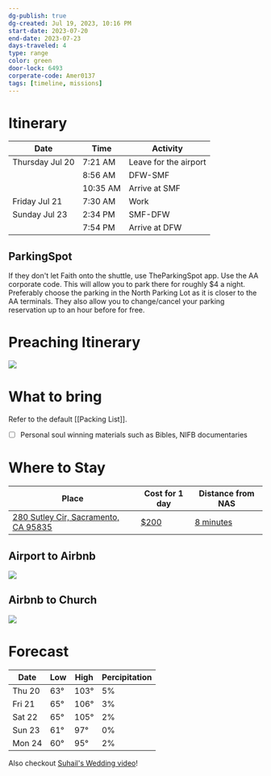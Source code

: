 ```yaml
---
dg-publish: true
dg-created: Jul 19, 2023, 10:16 PM
start-date: 2023-07-20
end-date: 2023-07-23
days-traveled: 4
type: range
color: green
door-lock: 6493
corperate-code: Amer0137
tags: [timeline, missions]
---
```


# Itinerary

| Date            | Time     | Activity              |
|-----------------|----------|-----------------------|
| Thursday Jul 20 | 7:21 AM  | Leave for the airport |
|                 | 8:56 AM  | DFW-SMF               |
|                 | 10:35 AM | Arrive at SMF         |
| Friday Jul 21   | 7:30 AM  | Work                  |
| Sunday Jul 23   | 2:34 PM  | SMF-DFW               |
|                 | 7:54 PM  | Arrive at DFW         |


## ParkingSpot

If they don't let Faith onto the shuttle, use TheParkingSpot app. Use the AA corporate code. This will allow you to park there for roughly $4 a night. Preferably choose the parking in the North Parking Lot as it is closer to the AA terminals. They also allow you to change/cancel your parking reservation up to an hour before for free.

# Preaching Itinerary

![](https://veritybaptist.com/wp-content/uploads/2023/07/RHPC-2023-Schedule-for-Social-Media-and-Website-copy.jpg)


# What to bring

Refer to the default [[Packing List]].

- [ ] Personal soul winning materials such as Bibles, NIFB documentaries

# Where to Stay

| Place                                                                                   | Cost for 1 day                                                                                                       | Distance from NAS |
| --------------------------------------------------------------------------------------- | --------------------------------------------------------------------------------------------------------------------- | ----------------- |
| [280 Sutley Cir, Sacramento, CA 95835](https://goo.gl/maps/yqABhCgMP6tFzLGU8) | [$200](https://www.airbnb.com/rooms/791663289247268799?c=.pi80.pkdmlyYWxpdHkvc2hhcmVfaXRpbmVyYXJ5&euid=bc302ce9-3a8e-642a-e26f-bf08687b8c84&source_impression_id=p3_1689823658_Z6njRRR0oYjGXrLh)                                 | [8 minutes](https://www.google.com/maps/dir/Sacramento+International+Airport+(SMF),+Airport+Boulevard,+North+Natomas,+CA/280+Sutley+Cir,+Sacramento,+CA+95835/@38.675562,-121.5849415,14z/data=!3m1!4b1!4m14!4m13!1m5!1m1!1s0x809b2b73ce6a70ad:0xa460901228ef4232!2m2!1d-121.5896183!2d38.6953222!1m5!1m1!1s0x809b2a1f5b47cbcd:0xb85b036b1cfcd333!2m2!1d-121.5417504!2d38.6648313!3e0?entry=ttu)         |

## Airport to Airbnb

![](https://i.imgur.com/IBwFX6k.png)

## Airbnb to Church

![](https://i.imgur.com/lmqFKhd.png)


# Forecast

| Date   | Low | High | Percipitation |
|--------|-----|------|---------------|
| Thu 20 | 63° | 103° | 5%            |
| Fri 21 | 65° | 106° | 3%            |
| Sat 22 | 65° | 105° | 2%            |
| Sun 23 | 61° | 97°  | 0%            |
| Mon 24 | 60° | 95°  | 2%            |

Also checkout [Suhail's Wedding video](https://rumble.com/v2xd6eq-wedding-of-suhail-afzal-and-lorie-mae.html?mref=6zof&mc=dgip3&utm_source=newsletter&utm_medium=email&utm_campaign=StedfastBaptistChurch&ep=1)!